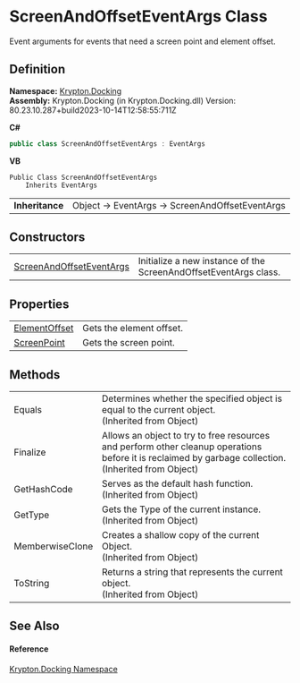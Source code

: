 # ScreenAndOffsetEventArgs Class


Event arguments for events that need a screen point and element offset.



## Definition
**Namespace:** <a href="98399376-cf41-9454-4b4d-4fab2ca20bc7.md">Krypton.Docking</a>  
**Assembly:** Krypton.Docking (in Krypton.Docking.dll) Version: 80.23.10.287+build2023-10-14T12:58:55:711Z

**C#**
``` C#
public class ScreenAndOffsetEventArgs : EventArgs
```
**VB**
``` VB
Public Class ScreenAndOffsetEventArgs
	Inherits EventArgs
```

<table><tr><td><strong>Inheritance</strong></td><td>Object  →  EventArgs  →  ScreenAndOffsetEventArgs</td></tr>
</table>



## Constructors
<table>
<tr>
<td><a href="c6b9002a-75d9-3889-1c39-ac2fd86b56bd.md">ScreenAndOffsetEventArgs</a></td>
<td>Initialize a new instance of the ScreenAndOffsetEventArgs class.</td></tr>
</table>

## Properties
<table>
<tr>
<td><a href="cfe9e8ce-e912-62ba-30ac-d81e3e67f760.md">ElementOffset</a></td>
<td>Gets the element offset.</td></tr>
<tr>
<td><a href="8a447bb1-6505-511d-20e8-b64aa189f34c.md">ScreenPoint</a></td>
<td>Gets the screen point.</td></tr>
</table>

## Methods
<table>
<tr>
<td>Equals</td>
<td>Determines whether the specified object is equal to the current object.<br />(Inherited from Object)</td></tr>
<tr>
<td>Finalize</td>
<td>Allows an object to try to free resources and perform other cleanup operations before it is reclaimed by garbage collection.<br />(Inherited from Object)</td></tr>
<tr>
<td>GetHashCode</td>
<td>Serves as the default hash function.<br />(Inherited from Object)</td></tr>
<tr>
<td>GetType</td>
<td>Gets the Type of the current instance.<br />(Inherited from Object)</td></tr>
<tr>
<td>MemberwiseClone</td>
<td>Creates a shallow copy of the current Object.<br />(Inherited from Object)</td></tr>
<tr>
<td>ToString</td>
<td>Returns a string that represents the current object.<br />(Inherited from Object)</td></tr>
</table>

## See Also


#### Reference
<a href="98399376-cf41-9454-4b4d-4fab2ca20bc7.md">Krypton.Docking Namespace</a>  
